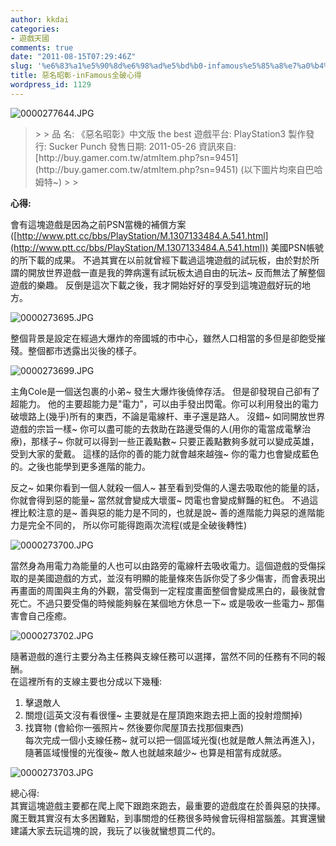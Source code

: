 ```yaml
---
author: kkdai
categories:
- 遊戲天國
comments: true
date: "2011-08-15T07:29:46Z"
slug: '%e6%83%a1%e5%90%8d%e6%98%ad%e5%bd%b0-infamous%e5%85%a8%e7%a0%b4%e5%bf%83%e5%be%97'
title: 惡名昭彰-inFamous全破心得
wordpress_id: 1129
---
```


![0000277644.JPG](http://farm7.static.flickr.com/6136/6027814850_0fb6ea9a5d.jpg)

 

 

<blockquote>  
> 
> 品 名: 《惡名昭彰》中文版 the best        
遊戲平台: PlayStation3         
製作發行: Sucker Punch         
發售日期: 2011-05-26         
資訊來自: [http://buy.gamer.com.tw/atmItem.php?sn=9451](http://buy.gamer.com.tw/atmItem.php?sn=9451) (以下圖片均來自巴哈姆特~)
> 
> </blockquote>

 

**心得:**

 

會有這塊遊戲是因為之前PSN當機的補償方案([http://www.ptt.cc/bbs/PlayStation/M.1307133484.A.541.html](http://www.ptt.cc/bbs/PlayStation/M.1307133484.A.541.html)) 美國PSN帳號的所下載的成果。 不過其實在以前就曾經下載過這塊遊戲的試玩板，由於對於所謂的開放世界遊戲一直是我的弊病還有試玩板太過自由的玩法~ 反而無法了解整個遊戲的樂趣。 反倒是這次下載之後，我才開始好好的享受到這塊遊戲好玩的地方。


<!--more-->
  

![0000273695.JPG](http://farm7.static.flickr.com/6144/6027263201_0b5369ba5d.jpg)

 

整個背景是設定在經過大爆炸的帝國城的市中心，雖然人口相當的多但是卻飽受摧殘。整個都市透露出災後的樣子。

 

![0000273699.JPG](http://farm7.static.flickr.com/6075/6027814084_17070baa10.jpg)

 

主角Cole是一個送包裹的小弟~ 發生大爆炸後僥倖存活。 但是卻發現自己卻有了超能力。 他的主要超能力是"電力"，可以由手發出閃電。你可以利用發出的電力破壞路上(幾乎)所有的東西，不論是電線杆、車子還是路人。 沒錯~ 如同開放世界遊戲的宗旨一樣~ 你可以盡可能的去救助在路邊受傷的人(用你的電當成電擊治療)，那樣子~ 你就可以得到一些正義點數~ 只要正義點數夠多就可以變成英雄，受到大家的愛戴。 這樣的話你的善的能力就會越來越強~ 你的電力也會變成藍色的。之後也能學到更多進階的能力。

 

反之~ 如果你看到一個人就殺一個人~ 甚至看到受傷的人還去吸取他的能量的話，你就會得到惡的能量~ 當然就會變成大壞蛋~ 閃電也會變成鮮豔的紅色。 不過這裡比較注意的是~ 善與惡的能力是不同的，也就是說~ 善的進階能力與惡的進階能力是完全不同的， 所以你可能得跑兩次流程(或是全破後轉性)

 

![0000273700.JPG](http://farm7.static.flickr.com/6124/6027813756_6266e93f8e.jpg)

 

當然身為用電力為能量的人也可以由路旁的電線杆去吸收電力。這個遊戲的受傷採取的是美國遊戲的方式，並沒有明顯的能量條來告訴你受了多少傷害，而會表現出再畫面的周圍與主角的外觀，當受傷到一定程度畫面整個會變成黑白的，最後就會死亡。不過只要受傷的時候能夠躲在某個地方休息一下~ 或是吸收一些電力~ 那傷害會自己痊癒。

 

![0000273702.JPG](http://farm7.static.flickr.com/6086/6027813492_50f020a7c2.jpg)

 

隨著遊戲的進行主要分為主任務與支線任務可以選擇，當然不同的任務有不同的報酬。      
在這裡所有的支線主要也分成以下幾種:       
1. 擊退敵人       
2. 關燈(這英文沒有看很懂~ 主要就是在屋頂跑來跑去把上面的投射燈關掉)       
3. 找寶物 (會給你一張照片~ 然後要你爬屋頂去找那個東西)       
每次完成一個小支線任務~ 就可以把一個區域光復(也就是敵人無法再進入)，隨著區域慢慢的光復後~ 敵人也就越來越少~ 也算是相當有成就感。 

 

 

![0000273703.JPG](http://farm7.static.flickr.com/6136/6027261731_48a5c241b7.jpg)

總心得:     
其實這塊遊戲主要都在爬上爬下跟跑來跑去，最重要的遊戲度在於善與惡的抉擇。魔王戰其實沒有太多困難點，到事關燈的任務很多時候會玩得相當腦羞。其實還蠻建議大家去玩這塊的說，我玩了以後就蠻想買二代的。  
